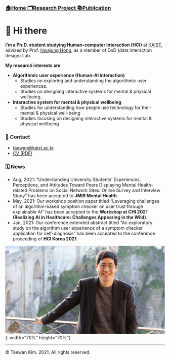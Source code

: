 ### [🏠Home   ](./README.md)   [🗂Research Project   ](./Research.md)   [📚Publication   ](./Publication.md)

# 👋 Hi there 

**I’m a Ph.D. student studying Human-computer Interaction (HCI)** at [KAIST](https://kaist.ac.kr), advised by Prof. [Hwajung Hong](https://hwajunghong.com), as a member of DxD (data interaction design) Lab.

**My research interests are**

* **Algorithmic user experience (Human-AI interaction)**
  * Studies on exploring and understanding the algorithmic user experiences.
  * Studies on designing interactive systems for mental & physical wellbeing.
* **Interactive system for mental & physical wellbeing**
  * Studies for understanding how people use technology for their mental & physical well-being
  * Studies focusing on designing interactive systems for mental & physical wellbeing

### 📨 Contact
* [taewan@kaist.ac.kr](taewan@kaist.ac.kr)
* [CV (PDF)](https://s3.us-west-2.amazonaws.com/secure.notion-static.com/2b0d921d-e6a3-45fe-b85b-cad6da661e23/CV_Taewan_Kim_Aug2021.pdf?X-Amz-Algorithm=AWS4-HMAC-SHA256&X-Amz-Credential=AKIAT73L2G45O3KS52Y5%2F20210920%2Fus-west-2%2Fs3%2Faws4_request&X-Amz-Date=20210920T084024Z&X-Amz-Expires=86400&X-Amz-Signature=3c9a5781cfca008480541cc403cb18223e6b10b62039c6dba38aca5403756541&X-Amz-SignedHeaders=host&response-content-disposition=filename%20%3D%22CV_Taewan%2520Kim_Aug2021.pdf%22)

### 🗓️ News
- Aug, 2021: “Understanding University Students’ Experiences, Perceptions, and Attitudes Toward Peers Displaying Mental Health-related Problems on Social Network Sites: Online Survey and Interview Study” has been accepted to **JMIR Mental Health**.
- May, 2021: Our workshop position paper titled “Leveraging challenges of an algorithm-based symptom checker on user trust through explainable AI” has been accepted to the **Workshop at CHI 2021 (Realizing AI in Healthcare: Challenges Appearing in the Wild)**.
- Jan, 2021: Our conference extended abstract titled “An exploratory study on the algorithm user experience of a symptom checker application for self-diagnosis” has been accepted to the conference proceeding of **HCI Korea 2021**.

![profile](./profile1.jpg){: width="70%" height="70%"}

---
© Taewan Kim. 2021. All rights reserved. 
